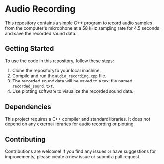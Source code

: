 # Audio Recording

This repository contains a simple C++ program to record audio samples from the computer's microphone at a 58 kHz sampling rate for 4.5 seconds and save the recorded sound data.

## Getting Started

To use the code in this repository, follow these steps:

1. Clone the repository to your local machine.
2. Compile and run the `audio_recording.cpp` file.
3. The recorded sound data will be saved to a text file named `recorded_sound.txt`.
4. Use plotting software to visualize the recorded sound data.

## Dependencies

This project requires a C++ compiler and standard libraries. It does not depend on any external libraries for audio recording or plotting.

## Contributing

Contributions are welcome! If you find any issues or have suggestions for improvements, please create a new issue or submit a pull request.
